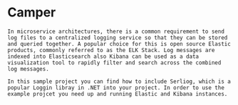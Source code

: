 # Camper

    In microservice architectures, there is a common requirement to send log files to a centralized logging service so that they can be stored and queried together. A popular choice for this is open source Elastic products, commonly referred to as the ELK Stack. Log messages are indexed into Elasticsearch also Kibana can be used as a data visualization tool to rapidly filter and search across the combined log messages.

    In this sample project you can find how to include Serliog, which is a popular Loggin libray in .NET into your project. In order to use the example projcet you need up and running Elastic and Kibana instances.
